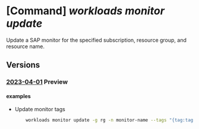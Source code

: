 # [Command] _workloads monitor update_

Update a SAP monitor for the specified subscription, resource group, and resource name.

## Versions

### [2023-04-01](/Resources/mgmt-plane/L3N1YnNjcmlwdGlvbnMve30vcmVzb3VyY2Vncm91cHMve30vcHJvdmlkZXJzL21pY3Jvc29mdC53b3JrbG9hZHMvbW9uaXRvcnMve30=/2023-04-01.xml) **Preview**

<!-- mgmt-plane /subscriptions/{}/resourcegroups/{}/providers/microsoft.workloads/monitors/{} 2023-04-01 -->

#### examples

- Update monitor tags
    ```bash
        workloads monitor update -g rg -n monitor-name --tags "{tag:tag1}"
    ```
